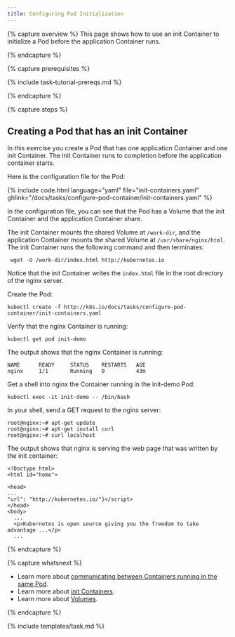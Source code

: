 ```yaml
---
title: Configuring Pod Initialization
---
```


{% capture overview %}
This page shows how to use an init Container to initialize a Pod before the
application Container runs.

{% endcapture %}

{% capture prerequisites %}

{% include task-tutorial-prereqs.md %}

{% endcapture %}

{% capture steps %}

## Creating a Pod that has an init Container

In this exercise you create a Pod that has one application Container and one
init Container. The init Container runs to completion before the application
container starts.

Here is the configuration file for the Pod:

{% include code.html language="yaml" file="init-containers.yaml" ghlink="/docs/tasks/configure-pod-container/init-containers.yaml" %}

In the configuration file, you can see that the Pod has a Volume that the init
Container and the application Container share.

The init Container mounts the
shared Volume at `/work-dir`, and the application Container mounts the shared
Volume at `/usr/share/nginx/html`. The init Container runs the following command
and then terminates:

     wget -O /work-dir/index.html http://kubernetes.io

Notice that the init Container writes the `index.html` file in the root directory
of the nginx server.

Create the Pod:

    kubectl create -f http://k8s.io/docs/tasks/configure-pod-container/init-containers.yaml

Verify that the nginx Container is running:

    kubectl get pod init-demo

The output shows that the nginx Container is running:

    NAME      READY     STATUS    RESTARTS   AGE
    nginx     1/1       Running   0          43m

Get a shell into nginx the Container running in the init-demo Pod:

    kubectl exec -it init-demo -- /bin/bash

In your shell, send a GET request to the nginx server:

    root@nginx:~# apt-get update
    root@nginx:~# apt-get install curl
    root@nginx:~# curl localhost

The output shows that nginx is serving the web page that was written by the init container:

    <!Doctype html>
    <html id="home">

    <head>
    ...
    "url": "http://kubernetes.io/"}</script>
    </head>
    <body>
      ...
      <p>Kubernetes is open source giving you the freedom to take advantage ...</p>
      ...

{% endcapture %}

{% capture whatsnext %}

* Learn more about
[communicating between Containers running in the same Pod](/docs/tasks/configure-pod-container/communicate-containers-same-pod/).
* Learn more about [init Containers](/docs/user-guide/pods/init-container/).
* Learn more about [Volumes](/docs/user-guide/volumes/).

{% endcapture %}

{% include templates/task.md %}
